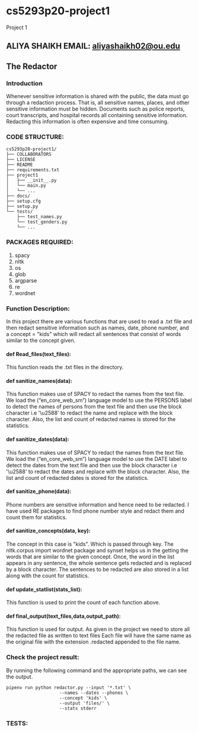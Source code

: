 # cs5293p20-project1
Project 1
## ALIYA SHAIKH EMAIL: aliyashaikh02@ou.edu
## The Redactor
### Introduction
Whenever sensitive information is shared with the public, the data must go through a redaction process. That is, all sensitive names, places, and other sensitive information must be hidden. Documents such as police reports, court transcripts, and hospital records all containing sensitive information. Redacting this information is often expensive and time consuming.
### CODE STRUCTURE:

```
cs5293p20-project1/
├── COLLABORATORS
├── LICENSE
├── README
├── requirements.txt
├── project1
│   ├── __init__.py
│   └── main.py
│   └── ... 
├── docs/
├── setup.cfg
├── setup.py
└── tests/
    ├── test_names.py
    └── test_genders.py
    └── ... 
```    
### PACKAGES REQUIRED:
1. spacy
2. nltk
3. os
4. glob
5. argparse
6. re
7. wordnet

### Function Description:

In this project there are various functions that are used to read a .txt file and then redact sensitive information such as names, date, phone number, and a concept = "kids" which will redact all sentences that consist of words similar to the concept given.

#### def Read_files(text_files):
This function reads the .txt files in the directory.

#### def sanitize_names(data):

This function makes use of SPACY to redact the names from the text file. We load the (“en_core_web_sm”) language model to use the PERSONS label to detect the names of persons from the text file and then use the block character i.e '\u2588' to redact the name and replace with the block character. Also, the list and count of redacted names is stored for the statistics.

#### def sanitize_dates(data):

This function makes use of SPACY to redact the names from the text file. We load the (“en_core_web_sm”) language model to use the DATE label to detect the dates from the text file and then use the block character i.e '\u2588' to redact the dates and replace with the block character. Also, the list and count of redacted dates is stored for the statistics.

#### def sanitize_phone(data):

Phone numbers are sensitive information and hence need to be redacted. I have used RE packages to find phone number style and redact them and count them for statistics.

#### def sanitize_concepts(data, key):

The concept in this case is "kids". Which is passed through key. The nltk.corpus import wordnet package and synset helps us in the getting the words that are similar to the given concept. Once, the word in the list appears in any sentence, the whole sentence gets redacted and is replaced by a block character.
The sentences to be redacted are also stored in a list along with the count for statistics.

#### def update_statlist(stats_list):

This function is used to print the count of each function above.

#### def final_output(text_files,data,output_path):

This function is used for output. As given in the project we need to store all the redacted file as written to text files Each file will have the same name as the original file with the extension .redacted appended to the file name. 

### Check the project result:
By running the following command and the appropriate paths, we can see the output.
```
pipenv run python redactor.py --input '*.txt' \
                    --names --dates --phones \
                    --concept 'kids' \
                    --output 'files/' \
                    --stats stderr
 ```
 
 ### TESTS:
 
 
                    
